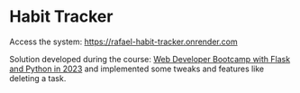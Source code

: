 # Habit Tracker

Access the system: https://rafael-habit-tracker.onrender.com

Solution developed during the course: [Web Developer Bootcamp with Flask and Python in 2023](https://www.udemy.com/course/web-developer-bootcamp-flask-python/) and implemented some tweaks and features like deleting a task.
